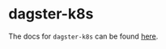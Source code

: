 # dagster-k8s

The docs for `dagster-k8s` can be found
[here](https://docs.dagster.io/apidocs/libraries/dagster_k8s).
